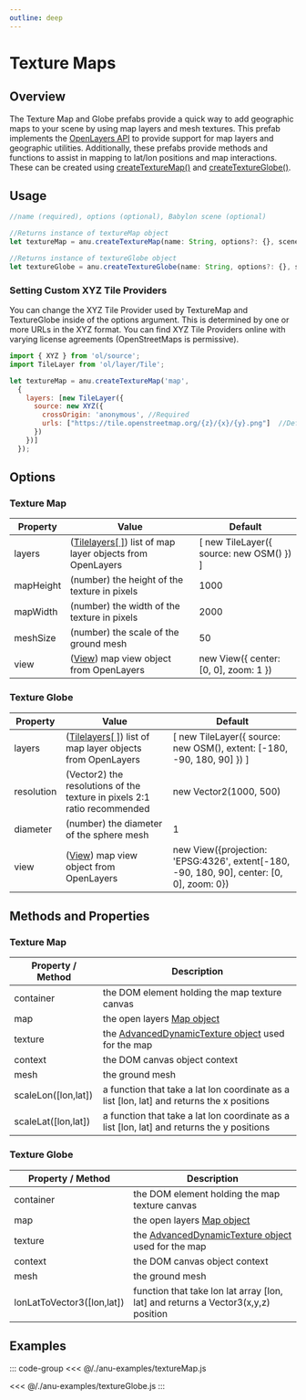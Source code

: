 ```yaml
---
outline: deep
---
```


<script setup>
  //import singleView from  "../../vue_components/singleView.vue"
  import { textureMap } from  "../../anu-examples/textureMap.js"
  import { textureGlobe } from  "../../anu-examples/textureGlobe.js"
</script>


# Texture Maps

## Overview
The Texture Map and Globe prefabs provide a quick way to add geographic maps to your scene by using map layers and mesh textures. This prefab implements the [OpenLayers API](https://openlayers.org/) to provide support for map layers and geographic utilities. Additionally, these prefabs provide methods and functions to assist in mapping to lat/lon positions and map interactions. These can be created using [createTextureMap()](/api/modules.md#createtexturemap) and [createTextureGlobe()](/api/modules.md#createtextureglobe).

## Usage

```js
//name (required), options (optional), Babylon scene (optional)

//Returns instance of textureMap object
let textureMap = anu.createTextureMap(name: String, options?: {}, scene?: BABYLON.Scene);

//Returns instance of textureGlobe object
let textureGlobe = anu.createTextureGlobe(name: String, options?: {}, scene?: BABYLON.Scene);
```

### Setting Custom XYZ Tile Providers
You can change the XYZ Tile Provider used by TextureMap and TextureGlobe inside of the options argument. This is determined by one or more URLs in the XYZ format. You can find XYZ Tile Providers online with varying license agreements (OpenStreetMaps is permissive).

```js
import { XYZ } from 'ol/source';
import TileLayer from 'ol/layer/Tile';

let textureMap = anu.createTextureMap('map', 
  {
    layers: [new TileLayer({
      source: new XYZ({
        crossOrigin: 'anonymous', //Required
        urls: ["https://tile.openstreetmap.org/{z}/{x}/{y}.png"]  //Default URL, replace or add to array
      })
    })]
  });
```

## Options

### Texture Map

| Property       |      Value      |  Default |
| ------------- | ------------- | ------------- |
|   layers  | ([Tilelayers[ ]](https://openlayers.org/en/latest/apidoc/module-ol_layer_Tile-TileLayer.html)) list of map layer objects from OpenLayers  | [ new TileLayer({ source: new OSM() }) ] |
| mapHeight    |   (number) the height of the texture in pixels   |   1000 |
| mapWidth    |   (number) the width of the texture in pixels   |   2000 |
| meshSize   |   (number) the scale of the ground mesh  |   50 |
|   view  | ([View](https://openlayers.org/en/latest/apidoc/module-ol_View-View.html)) map view object from OpenLayers  | new View({ center: [0, 0], zoom: 1 }) |

### Texture Globe

| Property       |      Value      |  Default |
| ------------- | ------------- | ------------- |
|   layers  | ([Tilelayers[ ]](https://openlayers.org/en/latest/apidoc/module-ol_layer_Tile-TileLayer.html)) list of map layer objects from OpenLayers  | [ new TileLayer({ source: new OSM(), extent: [-180, -90, 180, 90] }) ] |
| resolution | (Vector2) the resolutions of the texture in pixels 2:1 ratio recommended | new Vector2(1000, 500) |
| diameter  |   (number) the diameter of the sphere mesh  |   1 |
|   view  | ([View](https://openlayers.org/en/latest/apidoc/module-ol_View-View.html)) map view object from OpenLayers  |  new View({projection: 'EPSG:4326', extent[-180, -90, 180, 90], center: [0, 0], zoom: 0}) |

## Methods and Properties

### Texture Map

| Property / Method      |      Description     |
| ------------- | ------------- |
|   container  |  the DOM element holding the map texture canvas  |
|   map  |  the open layers [Map object](https://openlayers.org/en/latest/apidoc/module-ol_Map-Map.html)   |
|   texture |  the [AdvancedDynamicTexture object](https://doc.babylonjs.com/typedoc/classes/BABYLON.GUI.AdvancedDynamicTexture) used for the map  |
|   context  |  the DOM canvas object context  |
| mesh | the ground mesh |
| scaleLon([lon,lat]) | a function that take a lat lon coordinate as a list [lon, lat] and returns the x positions |
| scaleLat([lon,lat]) | a function that take a lat lon coordinate as a list [lon, lat] and returns the y positions |

### Texture Globe

| Property / Method      |      Description     |
| ------------- | ------------- |
|   container  |  the DOM element holding the map texture canvas  |
|   map  |  the open layers [Map object](https://openlayers.org/en/latest/apidoc/module-ol_Map-Map.html)   |
|   texture |  the [AdvancedDynamicTexture object](https://doc.babylonjs.com/typedoc/classes/BABYLON.GUI.AdvancedDynamicTexture) used for the map  |
|   context  |  the DOM canvas object context  |
| mesh | the ground mesh |
| lonLatToVector3([lon,lat])  | function that take lon lat array [lon, lat] and returns a Vector3(x,y,z) position |

## Examples

<singleView :scene="textureMap" />

<singleView :scene="textureGlobe" />

::: code-group
<<< @/./anu-examples/textureMap.js

<<< @/./anu-examples/textureGlobe.js
:::